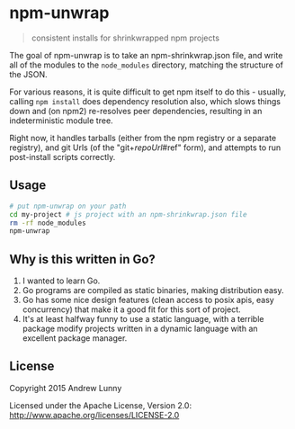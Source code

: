 # npm-unwrap

> consistent installs for shrinkwrapped npm projects

The goal of npm-unwrap is to take an npm-shrinkwrap.json file, and write all of
the modules to the `node_modules` directory, matching the structure of the JSON.

For various reasons, it is quite difficult to get npm itself to do this - usually,
calling `npm install` does dependency resolution also, which slows things down
and (on npm2) re-resolves peer dependencies, resulting in an indeterministic
module tree.

Right now, it handles tarballs (either from the npm registry or a separate
registry), and git Urls (of the "git+_repoUrl_#ref" form), and attempts to run
post-install scripts correctly.

## Usage

```sh
# put npm-unwrap on your path
cd my-project # js project with an npm-shrinkwrap.json file
rm -rf node_modules
npm-unwrap
```

## Why is this written in Go?

1. I wanted to learn Go.
2. Go programs are compiled as static binaries, making distribution easy.
3. Go has some nice design features (clean access to posix apis, easy
   concurrency) that make it a good fit for this sort of project.
4. It's at least halfway funny to use a static language, with a terrible package
   modify projects written in a dynamic language with an excellent package
   manager.

## License

Copyright 2015 Andrew Lunny

Licensed under the Apache License, Version 2.0: http://www.apache.org/licenses/LICENSE-2.0
